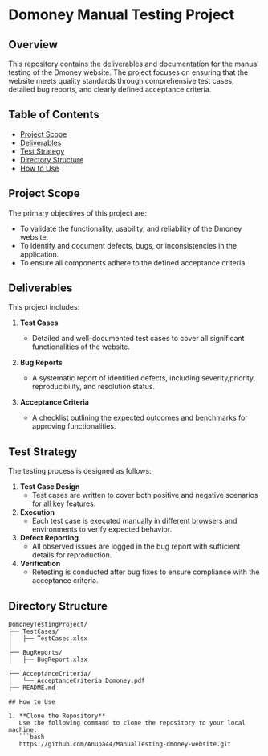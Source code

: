 # Domoney Manual Testing Project

## Overview
This repository contains the deliverables and documentation for the manual testing of the Dmoney website. The project focuses on ensuring that the website meets quality standards through comprehensive test cases, detailed bug reports, and clearly defined acceptance criteria.

## Table of Contents
- [Project Scope](#project-scope)
- [Deliverables](#deliverables)
- [Test Strategy](#test-strategy)
- [Directory Structure](#directory-structure)
- [How to Use](#how-to-use)

## Project Scope
The primary objectives of this project are:
- To validate the functionality, usability, and reliability of the Dmoney website.
- To identify and document defects, bugs, or inconsistencies in the application.
- To ensure all components adhere to the defined acceptance criteria.

## Deliverables
This project includes:
1. **Test Cases**
   - Detailed and well-documented test cases to cover all significant functionalities of the website.

2. **Bug Reports**
   - A systematic report of identified defects, including severity,priority, reproducibility, and resolution status.

3. **Acceptance Criteria**
   - A checklist outlining the expected outcomes and benchmarks for approving functionalities.

## Test Strategy
The testing process is designed as follows:
1. **Test Case Design**
   - Test cases are written to cover both positive and negative scenarios for all key features.
2. **Execution**
   - Each test case is executed manually in different browsers and environments to verify expected behavior.
3. **Defect Reporting**
   - All observed issues are logged in the bug report with sufficient details for reproduction.
4. **Verification**
   - Retesting is conducted after bug fixes to ensure compliance with the acceptance criteria.

## Directory Structure
```plaintext
DomoneyTestingProject/
├── TestCases/
│   ├── TestCases.xlsx
│   
├── BugReports/
│   ├── BugReport.xlsx

├── AcceptanceCriteria/
│   └── AcceptanceCriteria_Domoney.pdf
├── README.md

## How to Use

1. **Clone the Repository**  
   Use the following command to clone the repository to your local machine:  
   ```bash
   https://github.com/Anupa44/ManualTesting-dmoney-website.git

